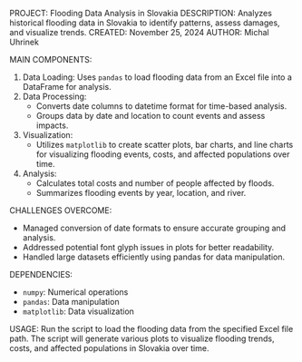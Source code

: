 PROJECT: Flooding Data Analysis in Slovakia
DESCRIPTION: Analyzes historical flooding data in Slovakia to identify patterns, assess damages, and visualize trends.
CREATED: November 25, 2024
AUTHOR: Michal Uhrinek

MAIN COMPONENTS:
1. Data Loading: Uses `pandas` to load flooding data from an Excel file into a DataFrame for analysis.
2. Data Processing:
   - Converts date columns to datetime format for time-based analysis.
   - Groups data by date and location to count events and assess impacts.
3. Visualization:
   - Utilizes `matplotlib` to create scatter plots, bar charts, and line charts for visualizing flooding events, costs, and affected populations over time.
4. Analysis:
   - Calculates total costs and number of people affected by floods.
   - Summarizes flooding events by year, location, and river.

CHALLENGES OVERCOME:
- Managed conversion of date formats to ensure accurate grouping and analysis.
- Addressed potential font glyph issues in plots for better readability.
- Handled large datasets efficiently using pandas for data manipulation.

DEPENDENCIES:
- `numpy`: Numerical operations
- `pandas`: Data manipulation
- `matplotlib`: Data visualization

USAGE:
Run the script to load the flooding data from the specified Excel file path. The script will generate various plots to visualize flooding trends, costs, and affected populations in Slovakia over time.
